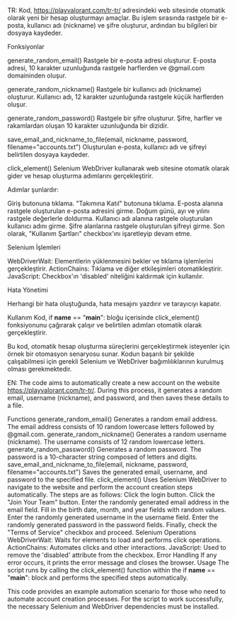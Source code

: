 TR:
Kod, https://playvalorant.com/tr-tr/ adresindeki web sitesinde otomatik olarak yeni bir hesap oluşturmayı amaçlar. Bu işlem sırasında rastgele bir e-posta, kullanıcı adı (nickname) ve şifre oluşturur, ardından bu bilgileri bir dosyaya kaydeder.

Fonksiyonlar

generate_random_email()
Rastgele bir e-posta adresi oluşturur. E-posta adresi, 10 karakter uzunluğunda rastgele harflerden ve @gmail.com domaininden oluşur.

generate_random_nickname()
Rastgele bir kullanıcı adı (nickname) oluşturur. Kullanıcı adı, 12 karakter uzunluğunda rastgele küçük harflerden oluşur.

generate_random_password()
Rastgele bir şifre oluşturur. Şifre, harfler ve rakamlardan oluşan 10 karakter uzunluğunda bir dizidir.

save_email_and_nickname_to_file(email, nickname, password, filename="accounts.txt")
Oluşturulan e-posta, kullanıcı adı ve şifreyi belirtilen dosyaya kaydeder.

click_element()
Selenium WebDriver kullanarak web sitesine otomatik olarak gider ve hesap oluşturma adımlarını gerçekleştirir.

Adımlar şunlardır:

Giriş butonuna tıklama.
"Takımına Katıl" butonuna tıklama.
E-posta alanına rastgele oluşturulan e-posta adresini girme.
Doğum günü, ayı ve yılını rastgele değerlerle doldurma.
Kullanıcı adı alanına rastgele oluşturulan kullanıcı adını girme.
Şifre alanlarına rastgele oluşturulan şifreyi girme.
Son olarak, "Kullanım Şartları" checkbox'ını işaretleyip devam etme.

Selenium İşlemleri

WebDriverWait: Elementlerin yüklenmesini bekler ve tıklama işlemlerini gerçekleştirir.
ActionChains: Tıklama ve diğer etkileşimleri otomatikleştirir.
JavaScript: Checkbox'ın 'disabled' niteliğini kaldırmak için kullanılır.

Hata Yönetimi

Herhangi bir hata oluştuğunda, hata mesajını yazdırır ve tarayıcıyı kapatır.

Kullanım
Kod, if __name__ == "__main__": bloğu içerisinde click_element() fonksiyonunu çağırarak çalışır ve belirtilen adımları otomatik olarak gerçekleştirir.

Bu kod, otomatik hesap oluşturma süreçlerini gerçekleştirmek isteyenler için örnek bir otomasyon senaryosu sunar. Kodun başarılı bir şekilde çalışabilmesi için gerekli Selenium ve WebDriver bağımlılıklarının kurulmuş olması gerekmektedir.

EN:
The code aims to automatically create a new account on the website https://playvalorant.com/tr-tr/. During this process, it generates a random email, username (nickname), and password, and then saves these details to a file.

Functions
generate_random_email()
Generates a random email address. The email address consists of 10 random lowercase letters followed by @gmail.com.
generate_random_nickname()
Generates a random username (nickname). The username consists of 12 random lowercase letters.
generate_random_password()
Generates a random password. The password is a 10-character string composed of letters and digits.
save_email_and_nickname_to_file(email, nickname, password, filename="accounts.txt")
Saves the generated email, username, and password to the specified file.
click_element()
Uses Selenium WebDriver to navigate to the website and perform the account creation steps automatically.
The steps are as follows:
Click the login button.
Click the "Join Your Team" button.
Enter the randomly generated email address in the email field.
Fill in the birth date, month, and year fields with random values.
Enter the randomly generated username in the username field.
Enter the randomly generated password in the password fields.
Finally, check the "Terms of Service" checkbox and proceed.
Selenium Operations
WebDriverWait: Waits for elements to load and performs click operations.
ActionChains: Automates clicks and other interactions.
JavaScript: Used to remove the 'disabled' attribute from the checkbox.
Error Handling
If any error occurs, it prints the error message and closes the browser.
Usage
The script runs by calling the click_element() function within the if __name__ == "__main__": block and performs the specified steps automatically.

This code provides an example automation scenario for those who need to automate account creation processes. For the script to work successfully, the necessary Selenium and WebDriver dependencies must be installed.
